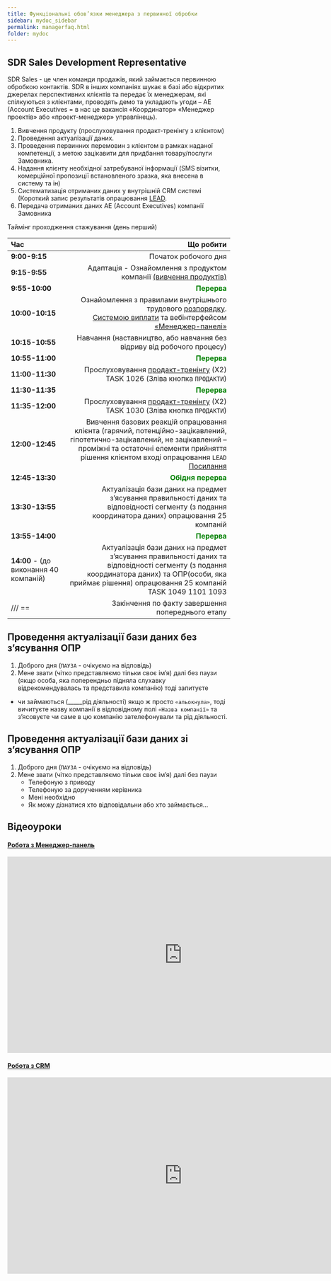 ```yaml
---
title: Функціональні обов’язки менеджера з первинної обробки
sidebar: mydoc_sidebar
permalink: managerfaq.html
folder: mydoc
---
```


## SDR Sales Development Representative 

SDR Sales - це член команди продажів, який займається первинною обробкою контактів. SDR в інших компаніях шукає в базі або відкритих джерелах перспективних клієнтів та передає їх менеджерам, які спілкуються з клієнтами, проводять демо та укладають угоди – AE (Account Executives = в нас це вакансія «Координатор» «Менеджер проектів» або «проект-менеджер» управлінець).

1.	Вивчення продукту (прослуховування продакт-тренінгу з клієнтом)
2.	Проведення актуалізації даних.
3.	Проведення первинних перемовин з клієнтом в рамках наданої компетенції, з метою зацікавити для придбання товару/послуги Замовника.
4.	Надання клієнту необхідної затребуваної інформації (SMS візитки, комерційної пропозиції встановленого зразка, яка внесена в систему та ін)
5.	Систематизація отриманих даних у внутрішній CRM системі (Короткий запис результатів опрацювання <a href="" data-toggle="tooltip" data-original-title="{{site.data.glossary.LEAD}}">LEAD</a>.
6.	Передача отриманих даних AE (Account Executives) компанії Замовника

Таймінг проходження стажування (день перший)

| **Час** 	| **Що робити** 	|
|:---	|---:	|
| **9:00-9:15** 	| Початок робочого дня 	|
| **9:15-9:55** 	| Адаптація - Ознайомлення з продуктом компанії <a href="https://outsorcing.in.ua" target="_blank">(вивчення продуктів)</a>	|
| **9:55-10:00** 	| <span style="color:green">**Перерва**</span> 	|
| **10:00-10:15** | Ознайомлення з правилами внутрішнього трудового <a href="https://outsorcing.github.io/FAQ/index.html#section" target="_blank">розпорядку</a>.<br> <a href="https://outsorcing.github.io/FAQ/salary.html" target="_blank">Системою виплати</a> та вебінтерфейсом <a href="http://manager.outsorcing.in.ua" target="_blank">«Менеджер-панелі»</a> 	|
| **10:15-10:55**	| Навчання (наставництво, або навчання без відриву від робочого процесу) 	|
| **10:55-11:00** 	| <span style="color:green">**Перерва**</span> 	|
| **11:00-11:30** 	| Прослуховування <a href="https://manager.outsorcing.in.ua/index.php" target="_blank">продакт-тренінгу</a> (Х2) TASK 1026 (Зліва кнопка `ПРОДАКТИ`)	|
| **11:30-11:35** 	| <span style="color:green">**Перерва**</span>	|
| **11:35-12:00** 	| Прослуховування <a href="https://manager.outsorcing.in.ua/index.php" target="_blank">продакт-тренінгу</a> (Х2) TASK 1030 (Зліва кнопка `ПРОДАКТИ`)	|
| **12:00-12:45** 	| Вивчення базових реакцій опрацювання клієнта (гарячий, потенційно-зацікавлений, гіпотетично-зацікавлений, не зацікавлений – проміжні та остаточні елементи прийняття рішення клієнтом вході опрацювання `LEAD` <br> <a href=" https://outsorcing.github.io/FAQ/bazoviopratsyuvannya.html" target="_blank">Посилання</a> |
| **12:45-13:30** 	| <span style="color:green">**Обідня перерва**</span> 	|
| **13:30-13:55** 	| Актуалізація бази даних на предмет з’ясування правильності даних та відповідності сегменту (з подання координатора даних) опрацювання 25 компаній 	|
| **13:55-14:00** 	| <span style="color:green">**Перерва**</span>	|
| **14:00** - (до виконання 40 компаній)  	| Актуалізація бази даних на предмет з’ясування правильності даних та відповідності сегменту (з подання координатора даних) та ОПР(особи, яка приймає рішення) опрацювання 25 компаній TASK 1049 1101 1093 	|
| /// == 	| Закінчення по факту завершення попереднього етапу 	|

<!-- TODO Додати посилання -->

## Проведення актуалізації бази даних без з’ясування ОПР
 1. Доброго дня (`ПАУЗА` - очікуємо на відповідь)  
 2. Мене звати (чітко представляємо тільки своє ім’я) далі без паузи (якщо особа, яка поперендньо підняла слухавку відрекомендувалась та представила компанію) тоді запитуєте
 - чи займаються (_____рід діяльності) якщо ж просто `«альокнула»`, тоді вичитуєте назву компанії в відповідному полі `«Назва компанії»` та з’ясовуєте  чи саме в цю компанію зателефонували та рід діяльності.

## Проведення актуалізації бази даних зі з’ясування ОПР
1. Доброго дня (`ПАУЗА` - очікуємо на відповідь)  
2. Мене звати (чітко представляємо тільки своє ім’я) далі без паузи 
    - Телефоную з приводу 
    - Телефоную за дорученням керівника
    - Мені необхідно
    - Як можу дізнатися хто відповідальни або хто займається...

## Відеоуроки

<div class="panel-group" id="accordion">
                    <div class="panel panel-default">
                        <div class="panel-heading">
                            <h4 class="panel-title">
                                <a class="noCrossRef accordion-toggle" data-toggle="collapse" data-parent="#accordion" href="#collapseOne">Робота з Менеджер-панель</a>
                            </h4>
                        </div>
                        <div id="collapseOne" class="panel-collapse collapse noCrossRef">
                            <div class="panel-body">
                              <iframe width="789" height="444" src="https://www.youtube.com/embed/K76-qSv3PNg" frameborder="0" allowfullscreen></iframe>
                            </div>
                        </div>
                    </div>
<div class="panel panel-default">
                        <div class="panel-heading">
                            <h4 class="panel-title">
                                <a class="noCrossRef accordion-toggle" data-toggle="collapse" data-parent="#accordion" href="#collapseTwo">Робота з CRM</a>
                            </h4>
                        </div>
                        <div id="collapseTwo" class="panel-collapse collapse noCrossRef">
                            <div class="panel-body">
                                <iframe width="789" height="444" src="https://www.youtube.com/embed/6_cF0MtLDeE" frameborder="0" allowfullscreen></iframe>
                            </div>
                        </div>
                    </div>
